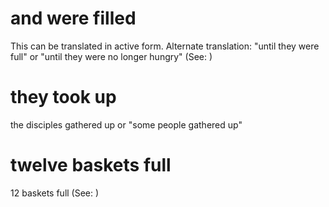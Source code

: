 
# and were filled
This can be translated in active form. Alternate translation: "until they were full" or "until they were no longer hungry" (See: )

# they took up
the disciples gathered up or "some people gathered up"

# twelve baskets full
12 baskets full (See: )